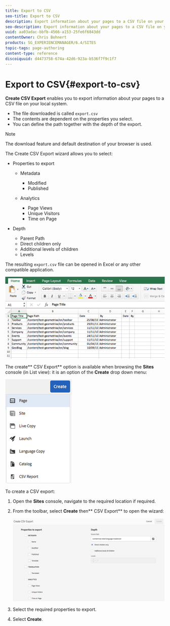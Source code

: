 ```yaml
---
title: Export to CSV
seo-title: Export to CSV
description: Export information about your pages to a CSV file on your local system
seo-description: Export information about your pages to a CSV file on your local system
uuid: aa03adac-bbfb-4566-a153-25fe6f6843dd
contentOwner: Chris Bohnert
products: SG_EXPERIENCEMANAGER/6.4/SITES
topic-tags: page-authoring
content-type: reference
discoiquuid: d4473758-674a-42d6-923a-b536f7f9c1f7
---
```


# Export to CSV{#export-to-csv}

**Create CSV Export** enables you to export information about your pages to a CSV file on your local system.

* The file downloaded is called `export.csv`
* The contents are dependent on the properties you select.
* You can define the path together with the depth of the export.

>[!NOTE]
>
>The download feature and default destination of your browser is used.

The Create CSV Export wizard allows you to select:

* Properties to export

    * Metadata

        * Modified
        * Published

    * Analytics

        * Page Views
        * Unique Visitors
        * Time on Page

* Depth

    * Parent Path
    * Direct children only
    * Additional levels of children
    * Levels

The resulting `export.csv` file can be opened in Excel or any other compatible application.

![](assets/chlimage_1-58.png)

The create** CSV Export** option is available when browsing the **Sites** console (in List view): it is an option of the **Create** drop down menu:

![](assets/screen_shot_2018-03-21at154719.png)

To create a CSV export:

1. Open the **Sites** console, navigate to the required location if required.
1. From the toolbar, select **Create** then** CSV Export** to open the wizard:

   ![](assets/screen_shot_2018-03-21at154758.png)

1. Select the required properties to export.
1. Select **Create**.

